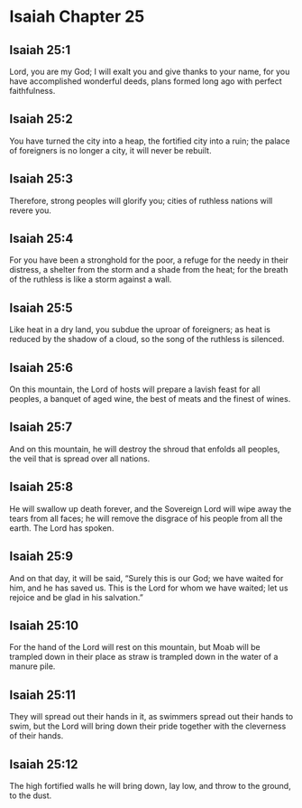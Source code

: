 # Isaiah Chapter 25

## Isaiah 25:1
Lord, you are my God; I will exalt you and give thanks to your name, for you have accomplished wonderful deeds, plans formed long ago with perfect faithfulness.

## Isaiah 25:2
You have turned the city into a heap, the fortified city into a ruin; the palace of foreigners is no longer a city, it will never be rebuilt.

## Isaiah 25:3
Therefore, strong peoples will glorify you; cities of ruthless nations will revere you.

## Isaiah 25:4
For you have been a stronghold for the poor, a refuge for the needy in their distress, a shelter from the storm and a shade from the heat; for the breath of the ruthless is like a storm against a wall.

## Isaiah 25:5
Like heat in a dry land, you subdue the uproar of foreigners; as heat is reduced by the shadow of a cloud, so the song of the ruthless is silenced.

## Isaiah 25:6
On this mountain, the Lord of hosts will prepare a lavish feast for all peoples, a banquet of aged wine, the best of meats and the finest of wines.

## Isaiah 25:7
And on this mountain, he will destroy the shroud that enfolds all peoples, the veil that is spread over all nations.

## Isaiah 25:8
He will swallow up death forever, and the Sovereign Lord will wipe away the tears from all faces; he will remove the disgrace of his people from all the earth. The Lord has spoken.

## Isaiah 25:9
And on that day, it will be said, “Surely this is our God; we have waited for him, and he has saved us. This is the Lord for whom we have waited; let us rejoice and be glad in his salvation.”

## Isaiah 25:10
For the hand of the Lord will rest on this mountain, but Moab will be trampled down in their place as straw is trampled down in the water of a manure pile.

## Isaiah 25:11
They will spread out their hands in it, as swimmers spread out their hands to swim, but the Lord will bring down their pride together with the cleverness of their hands.

## Isaiah 25:12
The high fortified walls he will bring down, lay low, and throw to the ground, to the dust.
